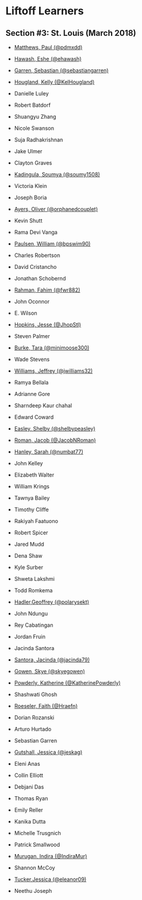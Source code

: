 # Liftoff Learners

## Section \#3: St. Louis (March 2018)

- [Matthews, Paul (@pdmxdd)](https://www.github.com/pdmxdd/liftoff-assignments)
- [Hawash, Eshe (@ehawash)](https://www.github.com/ehawash/liftoff-assignments)

- [Garren, Sebastian (@sebastiangarren)](https://github.com/sebastiangarren/liftoff-assignments)
- [Hougland, Kelly (@KelHougland)](https://github.com/KelHougland/liftoff-assignments)
- Danielle Luley
- Robert Batdorf
- Shuangyu Zhang
- Nicole Swanson
- Suja Radhakrishnan
- Jake Ulmer
- Clayton Graves
- [Kadingula, Soumya (@soumy1508)](https://github.com/soumy1508/liftoff-assignments)
- Victoria Klein
- Joseph Boria
- [Ayers, Oliver (@orphanedcouplet)](https://github.com/orphanedcouplet/liftoff-assignments)
- Kevin Shutt
- Rama Devi Vanga
- [Paulsen, William (@bpswim90)](https://www.github.com/bpswim90/liftoff-assignments)
- Charles Robertson
- David Cristancho
- Jonathan Schobernd
- [Rahman, Fahim (@fwr882)](https://github.com/fwr882/liftoff-assignments)
- John Oconnor
- E. Wilson
- [Hopkins, Jesse (@JhopStl)](https://www.github.com/JhopStl/liftoff-assignments)
- Steven Palmer
- [Burke, Tara (@minimoose300)](https://github.com/minimoose3000/liftoff-assignments)
- Wade Stevens
- [Williams, Jeffrey (@jwilliams32)](https://github.com/jwilliams32/liftoff-assignments)
- Ramya Bellala
- Adrianne Gore
- Sharndeep Kaur chahal
- Edward Coward
- [Easley, Shelby (@shelbypeasley)](https://github.com/shelbypeasley/liftoff-assignments)
- [Roman, Jacob (@JacobNRoman)](https://github.com/JacobNRoman/liftoff-assignments)
- [Hanley, Sarah (@numbat77)](https://github.com/NUMBAT77/liftoff-assignments)
- John Kelley
- Elizabeth Walter
- William Krings
- Tawnya Bailey
- Timothy Cliffe
- Rakiyah Faatuono
- Robert Spicer
- Jared Mudd
- Dena Shaw
- Kyle Surber
- Shweta Lakshmi
- Todd Romkema
- [Hadler,Geoffrey (@polarysekt)](https://www.github.com/polarysekt/liftoff-assignments)
- John Ndungu
- Rey Cabatingan
- Jordan Fruin
- Jacinda Santora
- [Santora, Jacinda (@jacinda79)](https://github.com/jacinda79/liftoff-assignments)
- [Gowen, Skye (@skyegowen)](https://github.com/skyegowen/liftoff-assignments)
- [Powderly, Katherine (@KatherinePowderly)](https://github.com/KatherinePowderly/liftoff-assignments)
- Shashwati Ghosh
- [Roeseler, Faith (@Hraefn)](https://github.com/Hraefn/liftoff-assignments) 
- Dorian Rozanski
- Arturo Hurtado
- Sebastian Garren
- [Gutshall, Jessica (@jeskag)](https://github.com/jeskag/liftoff-assignments) 
- Eleni Anas
- Collin Elliott
- Debjani Das
- Thomas Ryan
- Emily Reller
- Kanika Dutta
- Michelle Trusgnich
- Patrick Smallwood
- [Murugan, Indira (@IndiraMur)](https://github.com/IndiraMur/liftoff-assignments.git)
- Shannon McCoy
- [Tucker,Jessica (@eleanor09)](https://github.com/eleanor09/liftoff-assignments)
- Neethu Joseph

